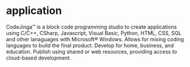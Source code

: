 # application
CodeJinga™ is a block code programming studio to create applications using C/C++, CSharp, Javascript, Visual Basic, Python, HTML, CSS, SQL and other lanaguages with Microsoft® Windows. Allows for mixing coding languages to build the final product. Develop for home, business, and education. Publish using shared or web resources, providing access to cloud-based development.
